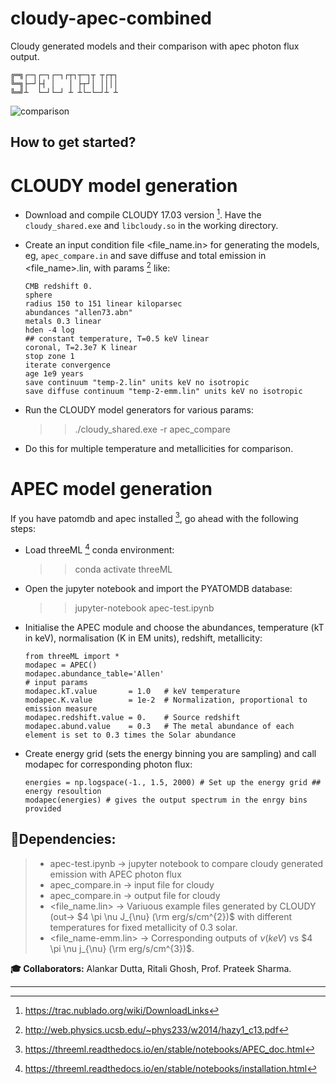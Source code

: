 # cloudy-apec-combined
Cloudy generated models and their comparison with apec photon flux output.
```
╔═╗┌─┐┌─┐┌─┐┌┬┐┬─┐┬ ┬┌┬┐
╚═╗├─┘├┤ │   │ ├┬┘│ ││││
╚═╝┴  └─┘└─┘ ┴ ┴└─└─┘┴ ┴                                                                    
```
![comparison](https://user-images.githubusercontent.com/59788464/203719468-05f36279-c606-48d1-bc44-58d951cb6410.png)

## How to get started? ###
# CLOUDY model generation
* Download and compile CLOUDY 17.03 version [^cloudy_down]. Have the `cloudy_shared.exe` and `libcloudy.so` in the working directory.

* Create an input condition file <file_name.in> for generating the models, eg, `apec_compare.in` and save diffuse and total emission in <file_name>.lin, with params [^hazy_doc] like:
  ```
  CMB redshift 0. 
  sphere
  radius 150 to 151 linear kiloparsec
  abundances "allen73.abn"
  metals 0.3 linear
  hden -4 log
  ## constant temperature, T=0.5 keV linear
  coronal, T=2.3e7 K linear
  stop zone 1
  iterate convergence
  age 1e9 years
  save continuum "temp-2.lin" units keV no isotropic
  save diffuse continuum "temp-2-emm.lin" units keV no isotropic
  ```
* Run the CLOUDY model generators for various params:
  >> ./cloudy_shared.exe -r apec_compare

* Do this for multiple temperature and metallicities for comparison.


# APEC model generation
If you have patomdb and apec installed [^apec_down], go ahead with the following steps:
* Load threeML [^threeML] conda environment:
  >> conda activate threeML

* Open the jupyter notebook and import the PYATOMDB database:
  >> jupyter-notebook apec-test.ipynb

* Initialise the APEC module and choose the abundances, temperature (kT in keV), normalisation (K in EM units), redshift, metallicity:
  ```
  from threeML import *
  modapec = APEC()
  modapec.abundance_table='Allen'
  # input params
  modapec.kT.value       = 1.0   # keV temperature
  modapec.K.value        = 1e-2  # Normalization, proportional to emission measure
  modapec.redshift.value = 0.    # Source redshift
  modapec.abund.value    = 0.3   # The metal abundance of each element is set to 0.3 times the Solar abundance
  ```

* Create energy grid (sets the energy binning you are sampling) and call modapec for corresponding photon flux:
  ```
  energies = np.logspace(-1., 1.5, 2000) # Set up the energy grid ## energy resoultion
  modapec(energies) # gives the output spectrum in the enrgy bins provided
  ```
[^cloudy_down]: https://trac.nublado.org/wiki/DownloadLinks
[^hazy_doc]: http://web.physics.ucsb.edu/~phys233/w2014/hazy1_c13.pdf
[^apec_down]: https://threeml.readthedocs.io/en/stable/notebooks/APEC_doc.html
[^threeML]: https://threeml.readthedocs.io/en/stable/notebooks/installation.html

## __:bookmark:Dependencies:__ ##
> - apec-test.ipynb &rarr; jupyter notebook to compare cloudy generated emission with APEC photon flux
> - apec_compare.in &rarr; input file for cloudy
> - apec_compare.in &rarr; output file for cloudy
> - <file_name.lin> &rarr; Variuous example files generated by CLOUDY (out-> $4 \pi \nu J_{\nu} (\rm erg/s/cm^{2})$ with different temperatures for fixed metallicity of 0.3 solar.
> - <file_name-emm.lin> &rarr; Corresponding outputs of $\nu (keV)$ vs $4 \pi \nu j_{\nu} (\rm erg/s/cm^{3})$.

__:mortar_board: Collaborators:__  Alankar Dutta, Ritali Ghosh, Prof. Prateek Sharma.
***
